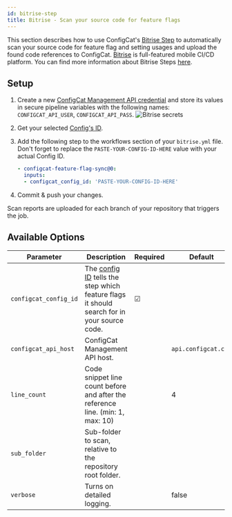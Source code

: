 ```yaml
---
id: bitrise-step
title: Bitrise - Scan your source code for feature flags
---
```


This section describes how to use ConfigCat's <a target="_blank" href="https://www.bitrise.io/integrations/steps/configcat-feature-flag-sync">Bitrise Step</a>
to automatically scan your source code for feature flag and setting usages and upload the found code references to ConfigCat.
<a target="_blank" href="https://www.bitrise.io/">Bitrise</a> is full-featured mobile CI/CD platform. You can find more information about Bitrise Steps <a target="_blank" href="https://devcenter.bitrise.io/en/steps-and-workflows/introduction-to-steps.html">here</a>.

## Setup
1. Create a new <a target="_blank" href="https://app.configcat.com/my-account/public-api-credentials">ConfigCat Management API credential</a> and store its values in secure pipeline variables with the following names: `CONFIGCAT_API_USER`, `CONFIGCAT_API_PASS`.
    <img class="bordered" src="/docs/assets/cli/scan/bitrise_secrets.png" alt="Bitrise secrets" />

2. Get your selected [Config's ID](/docs/advanced/code-references/overview#config-id).

3. Add the following step to the workflows section of your `bitrise.yml` file.
   Don't forget to replace the `PASTE-YOUR-CONFIG-ID-HERE` value with your actual Config ID.
    ```yaml
    - configcat-feature-flag-sync@0:
      inputs:
      - configcat_config_id: 'PASTE-YOUR-CONFIG-ID-HERE'
    ```

4. Commit & push your changes.

Scan reports are uploaded for each branch of your repository that triggers the job. 

## Available Options

| Parameter             | Description                                                                    | Required   | Default             |
| --------------------- | ------------------------------------------------------------------------------ | ---------- | ------------------- |
| `configcat_config_id` | The [config ID](https://configcat.com/docs/advanced/code-references/overview#config-id) tells the step which feature flags it should search for in your source code. | &#9745;    |                     |
| `configcat_api_host`  | ConfigCat Management API host.                                                 |            | `api.configcat.com` |
| `line_count`          | Code snippet line count before and after the reference line. (min: 1, max: 10) |            | 4                   |
| `sub_folder`          | Sub-folder to scan, relative to the repository root folder.                    |            |                     |
| `verbose`             | Turns on detailed logging.                                                     |            | false               |

